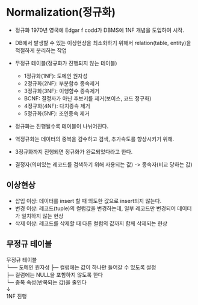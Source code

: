 # Normalization(정규화)
- 정규화 1970년 영국에 Edgar f codd가 DBMS에 1NF 개념을 도입하여 시작.
- DB에서 발생할 수 있는 이상현상을 최소화하기 위해서 relation(table, entity)을 적절하게 분리하는 작업
- 무정규 테이블(정규화가 진행되지 않는 테이블)
	- 1정규화(1NF): 도메인 원자성
	- 2정규화(2NF): 부분함수 종속제거
	- 3정규화(3NF): 이행함수 종속제거
	- BCNF: 결정자가 아닌 후보키를 제거(보이스, 코드 정규화)
	- 4정규화(4NF): 다치종속 제거
	- 5정규화(5NF): 조인종속 제거
	
- 정규화는 진행될수록 테이블이 나뉘어진다.
- 역정규화는 데이터의 중복을 감수하고 검색, 추가속도를 향상시키기 위해.
- 3정규화까지 진행되면 정규화가 완료되었다라고 한다.
- 결정자(의미있는 레코드를 검색하기 위해 사용되는 값) -> 종속자(비교 당하는 값)

## 이상현상
- 삽입 이상: 데이터를 insert 할 때 의도한 값으로 insert되지 않는다.
- 변경 이상: 레코드(tuple)의 컬럼값을 변경하는데, 일부 레코드만 변경되어 데이터가 일치하지 않는 현상
- 삭제 이상: 레코드를 삭제할 때 다른 컬럼의 값까지 함께 삭제되는 현상

## 무정규 테이블
무정규 테이블  
 └── 도메인 원자성
      ├─ 컬럼에는 값이 하나만 들어갈 수 있도록 설정  
      ├─ 컬럼에는 NULL을 포함하지 않도록 한다  
      └─ 중복 속성(반복되는 값)을 줄인다  
           ↓  
           1NF 진행